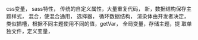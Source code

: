 css变量，
sass特性，
传统的自定义属性，大量重复代码，
新，数据结构保存主题样式，
混合，使混合通用，
选择器，
循环数据结构，
渲染体由开发者决定，类似插槽，根据不同主题使用不同的值，getVar，
全局变量，存储主题，提
取单独文件，定义变量，